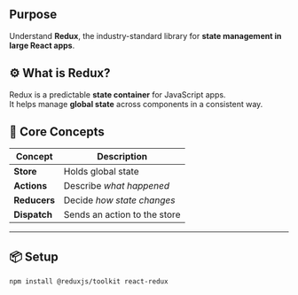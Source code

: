 ## Purpose
Understand **Redux**, the industry-standard library for **state management in large React apps**.

## ⚙️ What is Redux?

Redux is a predictable **state container** for JavaScript apps.  
It helps manage **global state** across components in a consistent way.


## 🧩 Core Concepts

| Concept | Description |
|----------|--------------|
| **Store** | Holds global state |
| **Actions** | Describe *what happened* |
| **Reducers** | Decide *how state changes* |
| **Dispatch** | Sends an action to the store |

---

## 📦 Setup

```bash
npm install @reduxjs/toolkit react-redux
